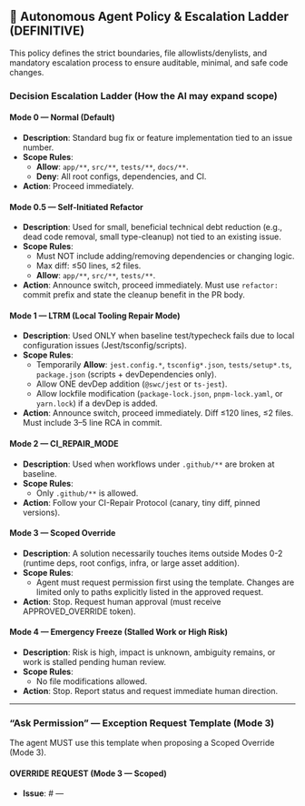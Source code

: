 ## 🤖 Autonomous Agent Policy & Escalation Ladder (DEFINITIVE)

This policy defines the strict boundaries, file allowlists/denylists, and mandatory escalation process to ensure auditable, minimal, and safe code changes.

### Decision Escalation Ladder (How the AI may expand scope)

#### Mode 0 — Normal (Default)

- **Description**: Standard bug fix or feature implementation tied to an issue number.
- **Scope Rules**:
  - **Allow**: `app/**`, `src/**`, `tests/**`, `docs/**`.
  - **Deny**: All root configs, dependencies, and CI.
- **Action**: Proceed immediately.

#### Mode 0.5 — Self-Initiated Refactor

- **Description**: Used for small, beneficial technical debt reduction (e.g., dead code removal, small type-cleanup) not tied to an existing issue.
- **Scope Rules**:
  - Must NOT include adding/removing dependencies or changing logic.
  - Max diff: ≤50 lines, ≤2 files.
  - **Allow**: `app/**`, `src/**`, `tests/**`.
- **Action**: Announce switch, proceed immediately. Must use `refactor:` commit prefix and state the cleanup benefit in the PR body.

#### Mode 1 — LTRM (Local Tooling Repair Mode)

- **Description**: Used ONLY when baseline test/typecheck fails due to local configuration issues (Jest/tsconfig/scripts).
- **Scope Rules**:
  - Temporarily **Allow**: `jest.config.*`, `tsconfig*.json`, `tests/setup*.ts`, `package.json` (scripts + devDependencies only).
  - Allow ONE devDep addition (`@swc/jest` or `ts-jest`).
  - Allow lockfile modification (`package-lock.json`, `pnpm-lock.yaml`, or `yarn.lock`) if a devDep is added.
- **Action**: Announce switch, proceed immediately. Diff ≤120 lines, ≤2 files. Must include 3–5 line RCA in commit.

#### Mode 2 — CI_REPAIR_MODE

- **Description**: Used when workflows under `.github/**` are broken at baseline.
- **Scope Rules**:
  - Only `.github/**` is allowed.
- **Action**: Follow your CI-Repair Protocol (canary, tiny diff, pinned versions).

#### Mode 3 — Scoped Override

- **Description**: A solution necessarily touches items outside Modes 0-2 (runtime deps, root configs, infra, or large asset addition).
- **Scope Rules**:
  - Agent must request permission first using the template. Changes are limited only to paths explicitly listed in the approved request.
- **Action**: Stop. Request human approval (must receive APPROVED_OVERRIDE token).

#### Mode 4 — Emergency Freeze (Stalled Work or High Risk)

- **Description**: Risk is high, impact is unknown, ambiguity remains, or work is stalled pending human review.
- **Scope Rules**:
  - No file modifications allowed.
- **Action**: Stop. Report status and request immediate human direction.

---

### “Ask Permission” — Exception Request Template (Mode 3)

The agent MUST use this template when proposing a Scoped Override (Mode 3).

#### OVERRIDE REQUEST (Mode 3 — Scoped)

- **Issue**: #<NUM> — <TITLE>
- **Base ref**: <ref/branch>
- **Why override is needed (≤5 lines)**:
  - [What’s blocked, by what constraint, and why lesser modes are insufficient]

- **Options considered**:
  1. <Option A: minimal scope> — Pros/Cons, Est lines/files, Risk
  2. <Option B: alt> — Pros/Cons, Est lines/files, Risk
  3. <Option C: do nothing> — Impact

- **Proposed plan (chosen option)**:
  - Paths touched (exact, must be saved to `PROPOSED_FILES.txt`): [files]
  - Est diff: ~<lines>, <files> (Note: Diff budget applies to code/text; non-text assets are reviewed case-by-case)
  - **Dependency change:** [npm install/update/remove, or N/A]
  - **Security/License Check:** [brief summary of security review or N/A]
  - **Versioning Preference:** [State preference: Caret (^), Tilde (~), or Pinned version]
  - Rollback: `git revert <sha>` (single commit)
  - Tests added: [file]
  - Timebox: <N> hours

- **Evidence pack**:
  - Repro commands + outputs (tsc/test/build)
  - Exact failing lines (file:line)
  - Links (logs/builds)

- **APPROVAL NEEDED**:
  - Reply with: `APPROVE OVERRIDE: Mode 3 (Option X)` and I’ll proceed.

---

### 📋 AGENT WORK ORDER (Feature/Bug) — Flexible w/ Overrides

#### Core Policy & File Access

- **Read vs. Write**: The agent is always permitted to read any file for context, but can only modify files listed in the current approved Mode's allowlist.
- **Non-Text Assets**: Adding non-text assets (images, fonts, binaries) is not permitted in Modes 0, 0.5, 1, or 2. They require Mode 3 Scoped Override approval due to potential repo size/licensing implications.
- **Initial Mode**: Start in Mode 0 (Normal).
- **Denylist**: `.github/**`, `scripts/**`, `.env*`, `.devcontainer/**`, `.vscode/**`, `Dockerfile*`, `vercel.*`, `eslint*`, `eslint.config.*`, `prettier*`, `tsconfig*.json` (unless Mode 1), `husky/**`, `package*.json` (unless Mode 1), `pnpm-lock.yaml` (unless Mode 1), `yarn.lock` (unless Mode 1), `jest.config.*` (unless Mode 1), `babel.config.*`.
- **Diff Budget**: ≤**300** lines, ≤**4** files. No runtime deps.

#### Stale Work Policy

- **Mode 3 Blockage**: If the agent submits a Mode 3 Override Request and does not receive a response (approval or denial) within 72 hours, the agent MUST automatically switch to Mode 4 (Emergency Freeze), report the issue as Stalled, and stop work on the task.
- **Stale PR Branch**: If a Pull Request (PR) has been open for 10 days with pending requested changes or without human interaction, the agent MUST automatically switch to Mode 4 (Emergency Freeze), mark the PR as Stale, and request human re-triage or closure.

#### Continuous Improvement Mandate

- The agent is mandated to prioritize code health and process efficiency.
- **TD Identification**: During planning and implementation, the agent MUST actively look for opportunities to reduce unnecessary technical debt, improve testing (coverage/speed/clarity), or optimize development flow.
- **Scope Boundary**: If an identified improvement/bug is outside the current issue's direct scope and cannot be handled safely under Mode 0.5 (Self-Initiated Refactor), the agent MUST NOT implement the fix in the current PR.
- **New Issue Proposal**: The agent must draft a proposal for a new issue containing the scope, justification, and estimated complexity for the recommended change. This proposal must be included in the PR body for review.

---

### Acceptance Criteria

- ✅ `npm run lint -- --max-warnings=0`
- ✅ `npx tsc --noEmit`
- ✅ `npm test -- --runInBand` (add/adjust ≥1 unit test)
- ✅ `npm run build`
- ✅ Behavior verified (steps in PR)
- ✅ Diff within budget & approved mode
- ✅ No scope creep beyond approved mode(s)
- ✅ Non-Functional Check 1 (Performance): No change introduces a significant performance regression (e.g., increased memory usage, blocking UI threads, or significant latency increase).
- ✅ Non-Functional Check 2 (Security): No new security vulnerabilities are introduced; all environment variables/secrets are handled via defined mechanisms, not hardcoded.
- ✅ Non-Functional Check 3 (i18n): No new user-facing strings are hardcoded in source files (`.js`, `.ts`, `.jsx`, `.tsx`, etc.). All strings must be added using the project's standard internationalization (i18n) utility or system.

---

### Step 1 — Reproduce (Branch Setup)

- **Branching Policy**: The agent MUST create a new, distinct branch for every issue, starting with the `/ai` prefix.

```bash
git fetch origin
git switch -c ai/[ISSUE_NUMBER]-[kebab]-[YYYYMMDDHHmm] [BASE_REF]

npm ci
npx tsc --noEmit || true
npm run build || true
npm test -- --runInBand || true
```

- Paste exact failures; declare Mode 1/2 need if applicable. Otherwise prepare Mode 3 request.

### Step 2 — Plan

- **Complexity Check**: If the estimated change exceeds the Mode 0 budget by more than 50% (>450 lines or >6 files), the agent must propose breaking the task into smaller, independent sub-tasks before proceeding. (See Policy on Task Decomposition).
- **Technical Debt Review**: Include any findings or New Issue Proposals from the Continuous Improvement Mandate here.
- **Files to edit/create** (exact list).
- **Assumptions** (≤3).
- **In scope** (≤3) / **Out of scope** (≤3).
- Cite relevant docs/`ENGINEERING_STANDARDS.md` rules.

### Step 3 — Implement

- Make minimal diffs in the currently approved mode.
- Add/adjust one unit test.
- Pre-commit guard.
- Enforce allowlist/denylist & diff budget per mode.
- If APPROVED_OVERRIDE is set, ensure staged files ⊆ `PROPOSED_FILES.txt`.

- **Merge Conflict Resolution Policy**:
  - If a merge conflict is encountered during development or before staging, the agent MUST rebase the current branch against the base ref (`git rebase [BASE_REF]`).
  - The agent MUST resolve all conflicts locally and verify that all acceptance criteria still pass before committing.

- **Commit message**

  ```
  fix: [short-name] (Fixes #[ISSUE_NUMBER])
  Mode: [0|0.5 Refactor|1 LTRM|2 CI_REPAIR|3 Scoped]
  RCA: [3–5 lines]
  Minimal fix: [1–2 lines]
  Tests: [file]
  ```

### Step 4 — PR Hygiene (Review Preparation)

- Confirm no unapproved paths, all checks green, small diff + tests.
- **PR body**: What/Why/How-to-verify, Risks/Limitations, and:
  - 🧩 Conformance: Verified per `ENGINEERING_STANDARDS.md`
  - Mode used: [0|0.5|1|2|3], Reason: [short]
  - [New Issue Proposals (if applicable): Paste structured proposals here for human review.]

### Step 5 — Open PR (Non-Merging Policy)

- **PR Title Policy**: The PR title MUST start with the `/ai` prefix to ensure immediate visibility and flagging for review. Example: `/ai fix: [short-name] (Fixes #<NUM>)`
- **Merging Policy**: The agent MUST NEVER merge its own Pull Requests. All PRs require explicit human review and merging.
- **Return** PR URL, changed files list, test summary.

### Step 6 — Final Review & Handoff (Final Check)

- The agent MUST perform a final review checklist to ensure the PR is ready for human review.
- Confirm cross-link to issue is in the PR description.
- Ensure all Acceptance Criteria were met and are documented in the PR body.
- Verify all required links (logs/builds) are present in the Evidence Pack section of the PR.
- Report current CI status (e.g., "CI Pending" or "CI Green").
- Return final status and prompt the human reviewer.
